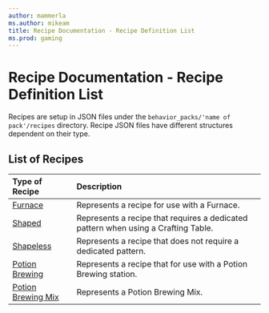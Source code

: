 ```yaml
---
author: mammerla
ms.author: mikeam
title: Recipe Documentation - Recipe Definition List
ms.prod: gaming
---
```


# Recipe Documentation - Recipe Definition List

Recipes are setup in JSON files under the `behavior_packs/'name of pack'/recipes` directory. Recipe JSON files have different structures dependent on their type.

## List of Recipes

|Type of Recipe |Description |
|:--------|:-------|
|[Furnace](RecipeDefinitions/minecraftRecipe_Furnace.md) |Represents a recipe for use with a Furnace.|
|[Shaped](RecipeDefinitions/minecraftRecipe_Shaped.md) |Represents a recipe that requires a dedicated pattern when using a Crafting Table. |
|[Shapeless](RecipeDefinitions/minecraftRecipe_Shapeless.md) |Represents a recipe that does not require a dedicated pattern.|
|[Potion Brewing](RecipeDefinitions/minecraftRecipe_PotionBrewing.md) |Represents a recipe that for use with a Potion Brewing station.|
|[Potion Brewing Mix](RecipeDefinitions/minecraftRecipe_PotionBrewingMix.md) |Represents a Potion Brewing Mix.|
